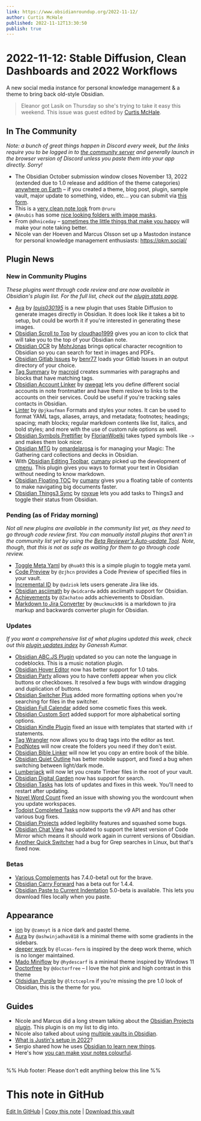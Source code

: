 ```yaml
---
link: https://www.obsidianroundup.org/2022-11-12/
author: Curtis McHale
published: 2022-11-12T13:30:50
publish: true
---
```


# 2022-11-12: Stable Diffusion, Clean Dashboards and 2022 Workflows
A new social media instance for personal knowledge management & a theme to bring back old-style Obsidian.


> Eleanor got Lasik on Thursday so she's trying to take it easy this weekend. This issue was guest edited by [Curtis McHale](https://curtismchale.ca).

## In The Community

_Note: a bunch of great things happen in Discord every week, but the links require you to be logged in to [the community server](https://obsidian.md/community) and generally launch in the browser version of Discord unless you paste them into your app directly. Sorry!_ 

* The Obsidian October submission window closes November 13, 2022 (extended due to 1.0 release and addition of the theme categories) [anywhere on Earth](https://en.wikipedia.org/wiki/Anywhere_on_Earth) – if you created a theme, blog post, plugin, sample vault, major update to something, video, etc... you can submit via [this form](https://airtable.com/shraMn6xDv4LwgRvA).
* This is a [very clean note look](https://discord.com/channels/686053708261228577/744933215063638183/1040346301331669012) from `@ruru`
* `@Anubis` has some [nice looking folders with image masks](https://discord.com/channels/686053708261228577/744933215063638183/1040069917728317450).
* From `@dhniceday` – [sometimes the little things that make you happy](https://discord.com/channels/686053708261228577/744933215063638183/1038941359081533440) will make your note taking better.
* Nicole van der Hoeven and Marcus Olsson set up a Mastodon instance for personal knowledge management enthusiasts: <https://pkm.social/>

## Plugin News

### New in Community Plugins

_These plugins went through code review and are now available in Obsidian's plugin list._ _For the full list, check out the [plugin stats page](https://obsidian-plugin-stats.vercel.app/new)._

* [Ava](https://github.com/louis030195/obsidian-ava) by [_louis030195_](https://github.com/louis030195) is a new plugin that uses Stable Diffusion to generate images directly in Obsidian. It does look like it takes a bit to setup, but could be worth it if you're interested in generating these images.
* [Obsidian Scroll to Top](https://github.com/cloudhao1999/obsidian-scroll-to-top-plugin) by [cloudhao1999](https://github.com/cloudhao1999) gives you an icon to click that will take you to the top of your Obsidian note.
* [Obsidian OCR](https://github.com/MohrJonas/obsidian-ocr) by [MohrJonas](https://github.com/MohrJonas) brings optical character recognition to Obsidian so you can search for text in images and PDFs.
* [Obsidian Gitlab Issues](https://github.com/benr77/obsidian-gitlab-issues) by [benr77](https://github.com/benr77) loads your Gitlab Issues in an output directory of your choice.
* [Tag Summary](https://github.com/macrojd/tag-summary) by [macrojd](https://github.com/macrojd) creates summaries with paragraphs and blocks that have matching tags.
* [Obsidian Account Linker](https://github.com/qwegat/Obsidian-Account-Linker) by [qwegat](https://github.com/qwegat) lets you define different social accounts in note frontmatter and have them reslove to links to the accounts on their services. Could be useful if you're tracking sales contacts in Obsidian.
* [Linter](https://github.com/platers/obsidian-linter) by `@pjkaufman` Formats and styles your notes. It can be used to format YAML tags, aliases, arrays, and metadata; footnotes; headings; spacing; math blocks; regular markdown contents like list, italics, and bold styles; and more with the use of custom rule options as well.
* [Obsidian Symbols Prettifier](https://github.com/FlorianWoelki/obsidian-symbols-prettifier) by [FlorianWoelki](https://github.com/FlorianWoelki) takes typed symbols like `->` and makes them look nicer.
* [Obsidian MTG](https://github.com/omardelarosa/obsidian-mtg) by [omardelarosa](https://github.com/omardelarosa) is for managing your Magic: The Gathering card collections and decks in Obsidian.
* With [Obsidian Editing Toolbar](https://github.com/cumany/obsidian-editing-toolbar), [cumany](https://github.com/cumany) picked up the development of [cmenu](https://github.com/chetachiezikeuzor/cMenu-Plugin). This plugin gives you ways to format your text in Obsidian without needing to know markdown.
* [Obsidian Floating TOC](https://github.com/cumany/obsidian-floating-toc-plugin) by [cumany](https://github.com/cumany) gives you a floating table of contents to make navigating big documents faster.
* [Obsidian Things3 Sync](https://github.com/royxue/obsidian-things3-sync) by [royxue](https://github.com/royxue) lets you add tasks to Things3 and toggle their status from Obsidian.

### Pending (as of Friday morning)

_Not all new plugins are available in the community list yet, as they need to go through code review first. You can manually install plugins that aren't in the community list yet by using the [Beta Reviewer's Auto-update Tool](https://github.com/TfTHacker/obsidian42-brat). Note, though, that this is not as safe as waiting for them to go through code review._

* [Toggle Meta Yaml](https://github.com/hua03/obsidian-toggle-meta-yaml-plugin) by `@hua03` this is a simple plugin to toggle meta yaml.
* [Code Preview](https://github.com/zjhcn/obsidian-code-preview) by `@zjhcn` provides a Code Preview of specified files in your vault.
* [Incremental ID](https://github.com/adziok/obsidian-incremental-id) by `@adziok` lets users generate Jira like ids.
* [Obsidian asciimath](https://github.com/widcardw/obsidian-asciimath) by `@widcardw` adds asciimath support for Obsidian.
* [Achievements](https://github.com/Zachatoo/obsidian-achievements) by `@Zachatoo` adds achievements to Obsidian.
* [Markdown to Jira Converter](https://github.com/muckmuck96/obsidian-md-to-jira) by `@muckmuck96` is a markdown to jira markup and backwards converter plugin for Obsidian.

### Updates

_If you want a comprehensive list of what plugins updated this week, check out this [plugin updates index](https://obsidian-plugin-stats.vercel.app/updates) by Ganessh Kumar._

* [Obsidian ABC.JS Plugin](https://github.com/abcjs-music/obsidian-plugin-abcjs) updated so you can note the language in codeblocks. This is a music notation plugin.
* [Obsidian Hover Editor](https://github.com/nothingislost/obsidian-hover-editor) now has better support for 1.0 tabs.
* [Obsidian Party](https://github.com/shap-po/obsidian-party) allows you to have confetti appear when you click buttons or checkboxes. It resolved a few bugs with window dragging and duplication of buttons.
* [Obsidian Switcher Plus](https://github.com/darlal/obsidian-switcher-plus/releases) added more formatting options when you're searching for files in the switcher.
* [Obsidian Full Calendar](https://github.com/davish/obsidian-full-calendar/releases) added some cosmetic fixes this week.
* [Obsidian Custom Sort](https://github.com/SebastianMC/obsidian-custom-sort/releases) added support for more alphabetical sorting options.
* [Obsidian Kindle Plugin](https://github.com/hadynz/obsidian-kindle-plugin/releases) fixed an issue with templates that started with `if` statements.
* [Tag Wrangler](https://github.com/pjeby/tag-wrangler/releases) now allows you to drag tags into the editor as text.
* [PodNotes](https://github.com/chhoumann/podnotes/releases) will now create the folders you need if they don't exist.
* [Obsidian Bible Linker](https://github.com/kuchejak/obsidian-bible-linker-plugin/releases) will now let you copy an entire book of the bible.
* [Obsidian Quiet Outline](https://github.com/guopenghui/obsidian-quiet-outline/releases) has better mobile support, and fixed a bug when switching between light/dark mode.
* [Lumberjack](https://github.com/ryanjamurphy/lumberjack-obsidian/releases) will now let you create Timber files in the root of your vault.
* [Obsidian Digital Garden](https://github.com/oleeskild/obsidian-digital-garden/releases) now has support for search.
* [Obsidian Tasks](https://github.com/obsidian-tasks-group/obsidian-tasks/releases) has lots of updates and fixes in this week. You'll need to restart after updating.
* [Novel Word Count](https://github.com/isaaclyman/novel-word-count-obsidian/releases) fixed an issue with showing you the wordcount when you update workspaces.
* [Todoist Completed Tasks](https://github.com/Ledaryy/obsidian-todoist-completed-tasks/releases) now supports the v9 API and has other various bug fixes.
* [Obsidian Projects](https://github.com/marcusolsson/obsidian-projects/releases) added legibility features and squashed some bugs.
* [Obsidian Chat View](https://github.com/adifyr/obsidian-chat-view/releases) has updated to support the latest version of Code Mirror which means it should work again in current versions of Obsidian.
* [Another Quick Switcher](https://github.com/tadashi-aikawa/obsidian-another-quick-switcher/releases) had a bug for Grep searches in Linux, but that's fixed now.

### Betas

* [Various Complements](https://github.com/tadashi-aikawa/obsidian-various-complements-plugin/releases/tag/7.4.0-beta1) has 7.4.0-beta1 out for the brave.
* [Obsidian Carry Forward](https://github.com/jglev/obsidian-carry-forward/releases) has a beta out for 1.4.4.
* [Obsidian Paste to Current Indentation](https://github.com/jglev/obsidian-paste-to-current-indentation/releases) 5.0-beta is available. This lets you download files locally when you paste.

## Appearance

* [ion](https://github.com/zamsyt/obsidian-ion) by `@zamsyt` is a nice dark and pastel theme.
* [Aura](https://github.com/ashwinjadhav818/obsidian-aura) by `@ashwinjadhav818` is a minimal theme with some gradients in the sidebars.
* [deeper work](https://github.com/lucas-fern/obsidian-deeper-work-theme) by `@lucas-fern` is inspired by the deep work theme, which is no longer maintained.
* [Mado Miniflow](https://github.com/hydescarf/Obsidian-Theme-Mado-11) by `@hydescarf` is a minimal theme inspired by Windows 11
* [Doctorfree](https://github.com/doctorfree/Obsidian-Doctorfree) by `@doctorfree` – I love the hot pink and high contrast in this theme
* [Oldsidian Purple](https://github.com/ltctceplrm/oldsidian-purple) by `@ltctceplrm` if you're missing the pre 1.0 look of Obsidian, this is the theme for you.

## Guides

* Nicole and Marcus did a long stream talking about the [Obsidian Projects plugin](https://www.youtube.com/watch?v=LdaMe2rzAW8&t=326s). This plugin is on my list to dig into.
* Nicole also talked about using [multiple vaults in Obsidian](https://www.youtube.com/watch?v=IV3PHeyCHvc).
* [What is Justin's setup in 2022](https://www.youtube.com/watch?v=UBDIevN_iZk&list=WL&index=5)?
* Sergio shared how he uses [Obsidian to learn new things](https://www.youtube.com/watch?v=DwSNZEW6jCU&list=WL&index=2).
* Here's how [you can make your notes colourful](https://www.youtube.com/watch?v=sBDkNXLRSFw&list=WL&index=3).

## 


%% Hub footer: Please don't edit anything below this line %%

# This note in GitHub

<span class="git-footer">[Edit In GitHub](https://github.dev/obsidian-community/obsidian-hub/blob/main/01%20-%20Community/Obsidian%20Roundup/2022-11-12%20Stable%20Diffusion%2C%20Clean%20Dashboards%20and%202022%20Workflows.md "git-hub-edit-note") | [Copy this note](https://raw.githubusercontent.com/obsidian-community/obsidian-hub/main/01%20-%20Community/Obsidian%20Roundup/2022-11-12%20Stable%20Diffusion%2C%20Clean%20Dashboards%20and%202022%20Workflows.md "git-hub-copy-note") | [Download this vault](https://github.com/obsidian-community/obsidian-hub/archive/refs/heads/main.zip "git-hub-download-vault") </span>
